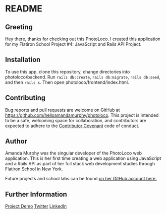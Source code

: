 # README

## Greeting
Hey there, thanks for checking out this PhotoLoco. I created this application for my Flatiron School Project #4: JavaScript and Rails API Project.

## Installation
To use this app, clone this repository, change directories into photoloco/backend. Run `rails db:create`, `rails db:migrate`, `rails db:seed`, and then `rails s`. Then open photoloco/frontend/index.html.

## Contributing
Bug reports and pull requests are welcome on GitHub at https://github.com/helloamandamurphy/photoloco. This project is intended to be a safe, welcoming space for collaboration, and contributors are expected to adhere to the [Contributor Covenant](http://contributor-covenant.org) code of conduct.

## Author
Amanda Murphy was the singular developer of the PhotoLoco web application. This is her first time creating a web application using JavaScript and a Rails API as part of her full stack web development studies through Flatiron School in New York.

Future projects and school labs can be found [on her GitHub account here.](https://github.com/helloamandamurphy)

## Further Information
[Project Demo](https://www.youtube.com/watch?v=TCp-ezRWBXg)
[Twitter](https://twitter.com/babiescatscode)
[LinkedIn](https://www.linkedin.com/in/helloamandamurphy/)
